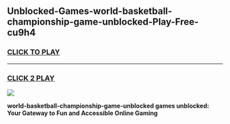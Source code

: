 
## Unblocked-Games-world-basketball-championship-game-unblocked-Play-Free-cu9h4
<h3>
<a href="https://premium76.site?title=world-basketball-championship-game-unblocked&ref=23A">CLICK TO PLAY</a></h3>
<hr>

<h3>
<a href="https://premium76.site?title=world-basketball-championship-game-unblocked&ref=23A">CLICK 2 PLAY</a>
  
</h3>

<a href="https://premium76.site?title=world-basketball-championship-game-unblocked&ref=23A"><img src="https://clearcache.store/games.png"></a>


**world-basketball-championship-game-unblocked games unblocked: Your Gateway to Fun and Accessible Online Gaming**
